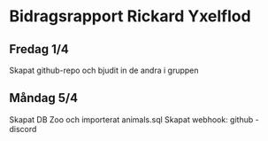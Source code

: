 # Bidragsrapport Rickard Yxelflod

## Fredag 1/4

Skapat github-repo och bjudit in de andra i gruppen

## Måndag 5/4

Skapat DB Zoo och importerat animals.sql
Skapat webhook: github - discord
